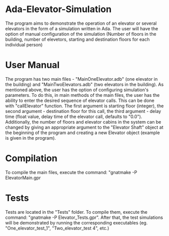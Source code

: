 # Ada-Elevator-Simulation

The program aims to demonstrate the operation of an elevator or several elevators in the form of a simulation written in Ada. The user will have the option
of manual configuration of the simulation (Number of floors in the building, number of elevetors, starting and destination floors for each individual person)

# User Manual

The program has two main files - "MainOneElevator.adb" (one elevator in the building) and "MainTwoElevators.adb" (two elevators in the building). 
As mentioned above, the user has the option of configuring simulation's parameters. To do this, in main methods of the main files, the user has
the ability to enter the desired sequence of elevator calls. This can be done with
"callElevator" function. The first argument is starting floor (integer), the second argument - destination floor
for this call, the third argument - delay time (float value, delay time of the elevator call, defaults to "0.0").
Additionally, the number of floors and elevator cabins in the system can be changed by giving an appropriate argument to the "Elevator Shaft" object at the beginning
of the program and creating a new Elevator object (example is given in the program).

# Compilation
To compile the main files, execute the command: "gnatmake -P ElevatorMain.gpr

# Tests

Tests are located in the "Tests" folder. To compile them, execute the command: "gnatmake -P Elevator_Tests.gpr". After that, the test simulations will be demonstrated by running the corresponding executables (eg. "One_elevator_test_1", "Two_elevator_test 4", etc.)

